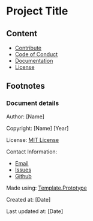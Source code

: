 # Project Title

## Content
* [Contribute](contributing.md)
* [Code of Conduct](code_of_conduct.md)
* [Documentation](docs/readme.md)
* [License](LICENSE.md)

## Footnotes

### Document details
Author: [Name]

Copyright: [Name] [Year]

License: [MIT License](license.md)


Contact Information: 
* [Email](mailTo:email@mail.example)
* [Issues](link)
* [Github](link)

Made using: [Template.Prototype](https://github.com/KentVejrupMadsen/template.prototype)

Created at: [Date]

Last updated at: [Date]

